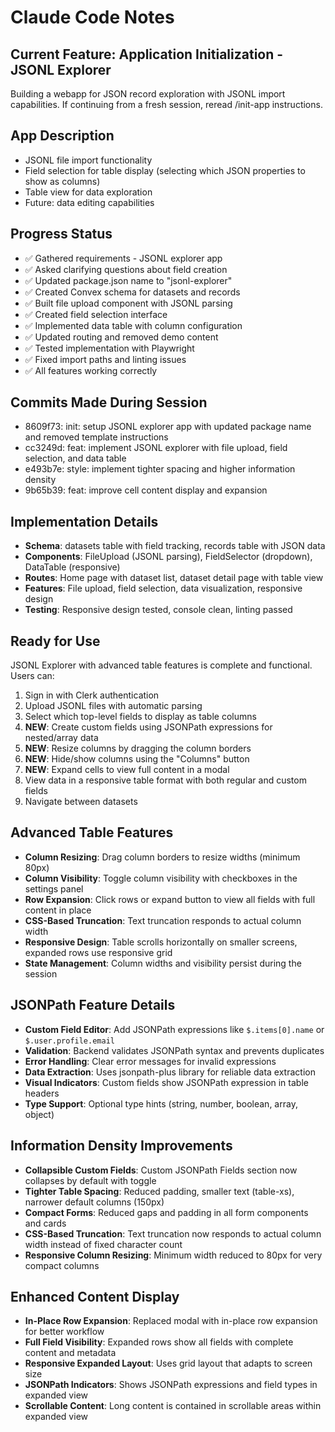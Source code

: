 # Claude Code Notes

## Current Feature: Application Initialization - JSONL Explorer

Building a webapp for JSON record exploration with JSONL import capabilities. If continuing from a fresh session, reread /init-app instructions.

## App Description
- JSONL file import functionality
- Field selection for table display (selecting which JSON properties to show as columns)
- Table view for data exploration
- Future: data editing capabilities

## Progress Status
- ✅ Gathered requirements - JSONL explorer app
- ✅ Asked clarifying questions about field creation
- ✅ Updated package.json name to "jsonl-explorer"
- ✅ Created Convex schema for datasets and records
- ✅ Built file upload component with JSONL parsing
- ✅ Created field selection interface
- ✅ Implemented data table with column configuration
- ✅ Updated routing and removed demo content
- ✅ Tested implementation with Playwright
- ✅ Fixed import paths and linting issues
- ✅ All features working correctly

## Commits Made During Session
- 8609f73: init: setup JSONL explorer app with updated package name and removed template instructions
- cc3249d: feat: implement JSONL explorer with file upload, field selection, and data table
- e493b7e: style: implement tighter spacing and higher information density
- 9b65b39: feat: improve cell content display and expansion

## Implementation Details
- **Schema**: datasets table with field tracking, records table with JSON data
- **Components**: FileUpload (JSONL parsing), FieldSelector (dropdown), DataTable (responsive)
- **Routes**: Home page with dataset list, dataset detail page with table view
- **Features**: File upload, field selection, data visualization, responsive design
- **Testing**: Responsive design tested, console clean, linting passed

## Ready for Use
JSONL Explorer with advanced table features is complete and functional. Users can:
1. Sign in with Clerk authentication
2. Upload JSONL files with automatic parsing
3. Select which top-level fields to display as table columns
4. **NEW**: Create custom fields using JSONPath expressions for nested/array data
5. **NEW**: Resize columns by dragging the column borders
6. **NEW**: Hide/show columns using the "Columns" button
7. **NEW**: Expand cells to view full content in a modal
8. View data in a responsive table format with both regular and custom fields
9. Navigate between datasets

## Advanced Table Features
- **Column Resizing**: Drag column borders to resize widths (minimum 80px)
- **Column Visibility**: Toggle column visibility with checkboxes in the settings panel
- **Row Expansion**: Click rows or expand button to view all fields with full content in place
- **CSS-Based Truncation**: Text truncation responds to actual column width
- **Responsive Design**: Table scrolls horizontally on smaller screens, expanded rows use responsive grid
- **State Management**: Column widths and visibility persist during the session

## JSONPath Feature Details
- **Custom Field Editor**: Add JSONPath expressions like `$.items[0].name` or `$.user.profile.email`
- **Validation**: Backend validates JSONPath syntax and prevents duplicates
- **Error Handling**: Clear error messages for invalid expressions
- **Data Extraction**: Uses jsonpath-plus library for reliable data extraction
- **Visual Indicators**: Custom fields show JSONPath expression in table headers
- **Type Support**: Optional type hints (string, number, boolean, array, object)

## Information Density Improvements
- **Collapsible Custom Fields**: Custom JSONPath Fields section now collapses by default with toggle
- **Tighter Table Spacing**: Reduced padding, smaller text (table-xs), narrower default columns (150px)
- **Compact Forms**: Reduced gaps and padding in all form components and cards
- **CSS-Based Truncation**: Text truncation now responds to actual column width instead of fixed character count
- **Responsive Column Resizing**: Minimum width reduced to 80px for very compact columns

## Enhanced Content Display
- **In-Place Row Expansion**: Replaced modal with in-place row expansion for better workflow
- **Full Field Visibility**: Expanded rows show all fields with complete content and metadata
- **Responsive Expanded Layout**: Uses grid layout that adapts to screen size
- **JSONPath Indicators**: Shows JSONPath expressions and field types in expanded view
- **Scrollable Content**: Long content is contained in scrollable areas within expanded view